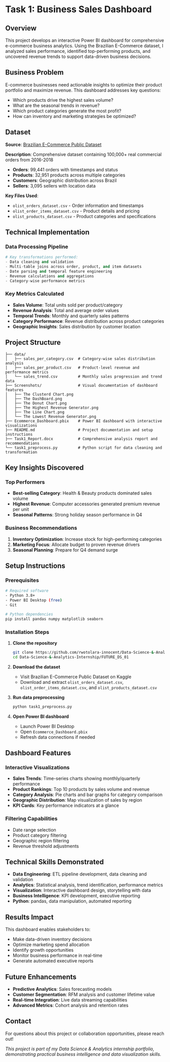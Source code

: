 # Task 1: Business Sales Dashboard

## Overview

This project develops an interactive Power BI dashboard for comprehensive e-commerce business analytics. Using the Brazilian E-Commerce dataset, I analyzed sales performance, identified top-performing products, and uncovered revenue trends to support data-driven business decisions.

## Business Problem

E-commerce businesses need actionable insights to optimize their product portfolio and maximize revenue. This dashboard addresses key questions:
- Which products drive the highest sales volume?
- What are the seasonal trends in revenue?
- Which product categories generate the most profit?
- How can inventory and marketing strategies be optimized?

## Dataset

**Source**: [Brazilian E-Commerce Public Dataset](https://www.kaggle.com/datasets/olistbr/brazilian-ecommerce)

**Description**: Comprehensive dataset containing 100,000+ real commercial orders from 2016-2018
- **Orders**: 99,441 orders with timestamps and status
- **Products**: 32,951 products across multiple categories
- **Customers**: Geographic distribution across Brazil
- **Sellers**: 3,095 sellers with location data

**Key Files Used**:
- `olist_orders_dataset.csv` - Order information and timestamps
- `olist_order_items_dataset.csv` - Product details and pricing
- `olist_products_dataset.csv` - Product categories and specifications

## Technical Implementation

### Data Processing Pipeline
```python
# Key transformations performed:
- Data cleaning and validation
- Multi-table joins across order, product, and item datasets
- Date parsing and temporal feature engineering
- Revenue calculations and aggregations
- Category-wise performance metrics
```

### Key Metrics Calculated
- **Sales Volume**: Total units sold per product/category
- **Revenue Analysis**: Total and average order values
- **Temporal Trends**: Monthly and quarterly sales patterns
- **Category Performance**: Revenue distribution across product categories
- **Geographic Insights**: Sales distribution by customer location

## Project Structure

```
├── data/
│   ├── sales_per_category.csv  # Category-wise sales distribution analysis
│   ├── sales_per_product.csv   # Product-level revenue and performance metrics
│   └── sales_trend.csv         # Monthly sales progression and trend data
├── Screenshots/                # Visual documentation of dashboard features
│   ├── The Clusterd Chart.png
│   ├── The DashBoard.png
│   ├── The Donut Chart.png
│   ├── The Highest Revenue Generator.png
│   ├── The Line Chart.png
│   └── The Lowest Revenue Generator.png
├── Ecommerce_Dashboard.pbix    # Power BI dashboard with interactive visualizations
├── README.md                   # Project documentation and setup instructions
├── Task1_Report.docx           # Comprehensive analysis report and recommendations
└── task1_preprocess.py         # Python script for data cleaning and transformation
```

## Key Insights Discovered

### Top Performers
- **Best-selling Category**: Health & Beauty products dominated sales volume
- **Highest Revenue**: Computer accessories generated premium revenue per unit
- **Seasonal Patterns**: Strong holiday season performance in Q4

### Business Recommendations
1. **Inventory Optimization**: Increase stock for high-performing categories
2. **Marketing Focus**: Allocate budget to proven revenue drivers
3. **Seasonal Planning**: Prepare for Q4 demand surge

## Setup Instructions

### Prerequisites
```bash
# Required software
- Python 3.8+
- Power BI Desktop (free)
- Git

# Python dependencies
pip install pandas numpy matplotlib seaborn
```

### Installation Steps

1. **Clone the repository**
   ```bash
   git clone https://github.com/rwotolara-innocent/Data-Science-&-Analytics-Internship.git
   cd Data-Science-&-Analytics-Internship/FUTURE_DS_01
   ```

2. **Download the dataset**
   - Visit Brazilian E-Commerce Public Dataset on Kaggle
   - Download and extract `olist_orders_dataset.csv`, `olist_order_items_dataset.csv`, and `olist_products_dataset.csv`

3. **Run data preprocessing**
   ```bash
   python task1_preprocess.py
   ```

4. **Open Power BI dashboard**
   - Launch Power BI Desktop
   - Open `Ecommerce_Dashboard.pbix`
   - Refresh data connections if needed

## Dashboard Features

### Interactive Visualizations
- **Sales Trends**: Time-series charts showing monthly/quarterly performance
- **Product Rankings**: Top 10 products by sales volume and revenue
- **Category Analysis**: Pie charts and bar graphs for category comparison
- **Geographic Distribution**: Map visualization of sales by region
- **KPI Cards**: Key performance indicators at a glance

### Filtering Capabilities
- Date range selection
- Product category filtering
- Geographic region filtering
- Revenue threshold adjustments

## Technical Skills Demonstrated

- **Data Engineering**: ETL pipeline development, data cleaning and validation
- **Analytics**: Statistical analysis, trend identification, performance metrics
- **Visualization**: Interactive dashboard design, storytelling with data
- **Business Intelligence**: KPI development, executive reporting
- **Python**: pandas, data manipulation, automated reporting

## Results Impact

This dashboard enables stakeholders to:
- Make data-driven inventory decisions
- Optimize marketing spend allocation
- Identify growth opportunities
- Monitor business performance in real-time
- Generate automated executive reports

## Future Enhancements

- **Predictive Analytics**: Sales forecasting models
- **Customer Segmentation**: RFM analysis and customer lifetime value
- **Real-time Integration**: Live data streaming capabilities
- **Advanced Metrics**: Cohort analysis and retention rates

## Contact

For questions about this project or collaboration opportunities, please reach out!

*This project is part of my Data Science & Analytics internship portfolio, demonstrating practical business intelligence and data visualization skills.*
